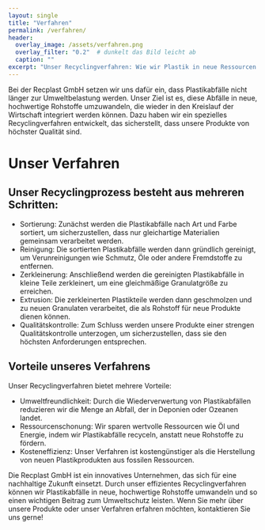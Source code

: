 ```yaml
---
layout: single
title: "Verfahren"
permalink: /verfahren/
header:
  overlay_image: /assets/verfahren.png
  overlay_filter: "0.2"  # dunkelt das Bild leicht ab
  caption: ""
excerpt: "Unser Recyclingverfahren: Wie wir Plastik in neue Ressourcen verwandeln"
---
```

Bei der Recplast GmbH setzen wir uns dafür ein, dass Plastikabfälle nicht länger zur Umweltbelastung werden. Unser Ziel ist es, diese Abfälle in neue, hochwertige Rohstoffe umzuwandeln, die wieder in den Kreislauf der Wirtschaft integriert werden können. Dazu haben wir ein spezielles Recyclingverfahren entwickelt, das sicherstellt, dass unsere Produkte von höchster Qualität sind.
# Unser Verfahren
## Unser Recyclingprozess besteht aus mehreren Schritten: 

* Sortierung: Zunächst werden die Plastikabfälle nach Art und Farbe sortiert, um sicherzustellen, dass nur gleichartige Materialien gemeinsam verarbeitet werden.
* Reinigung: Die sortierten Plastikabfälle werden dann gründlich gereinigt, um Verunreinigungen wie Schmutz, Öle oder andere Fremdstoffe zu entfernen.
* Zerkleinerung: Anschließend werden die gereinigten Plastikabfälle in kleine Teile zerkleinert, um eine gleichmäßige Granulatgröße zu erreichen.
* Extrusion: Die zerkleinerten Plastikteile werden dann geschmolzen und zu neuen Granulaten verarbeitet, die als Rohstoff für neue Produkte dienen können.
* Qualitätskontrolle: Zum Schluss werden unsere Produkte einer strengen Qualitätskontrolle unterzogen, um sicherzustellen, dass sie den höchsten Anforderungen entsprechen.
     
## Vorteile unseres Verfahrens
Unser Recyclingverfahren bietet mehrere Vorteile: 

* Umweltfreundlichkeit: Durch die Wiederverwertung von Plastikabfällen reduzieren wir die Menge an Abfall, der in Deponien oder Ozeanen landet.
* Ressourcenschonung: Wir sparen wertvolle Ressourcen wie Öl und Energie, indem wir Plastikabfälle recyceln, anstatt neue Rohstoffe zu fördern.
* Kosteneffizienz: Unser Verfahren ist kostengünstiger als die Herstellung von neuen Plastikprodukten aus fossilen Ressourcen.
     
Die Recplast GmbH ist ein innovatives Unternehmen, das sich für eine nachhaltige Zukunft einsetzt. Durch unser effizientes Recyclingverfahren können wir Plastikabfälle in neue, hochwertige Rohstoffe umwandeln und so einen wichtigen Beitrag zum Umweltschutz leisten. Wenn Sie mehr über unsere Produkte oder unser Verfahren erfahren möchten, kontaktieren Sie uns gerne! 
